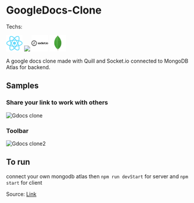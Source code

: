 # GoogleDocs-Clone

Techs: <div> 
<img width="45px" src="https://raw.githubusercontent.com/devicons/devicon/master/icons/react/react-original.svg">
<img width="60px" src="https://quilljs.com/assets/images/logo.svg">
<img width="45px" src="https://raw.githubusercontent.com/devicons/devicon/master/icons/socketio/socketio-original-wordmark.svg" />
<img width="45px" src="https://raw.githubusercontent.com/devicons/devicon/master/icons/mongodb/mongodb-original.svg">
</div>
 

A google docs clone made with Quill and Socket.io connected to MongoDB Atlas for backend. 

## Samples

### Share your link to work with others
![Gdocs clone](https://user-images.githubusercontent.com/104483060/182034730-d8086bf8-4ecf-40da-97f8-996dcbd7b815.gif)

### Toolbar
![Gdocs clone2](https://user-images.githubusercontent.com/104483060/182035294-497d9bca-80fc-4612-829d-d88075160c2d.gif)


## To run 
connect your own mongodb atlas then `npm run devStart` for server and `npm start` for client 

Source: <a href="https://www.youtube.com/watch?v=iRaelG7v0OU&ab_channel=WebDevSimplified">Link</a>
